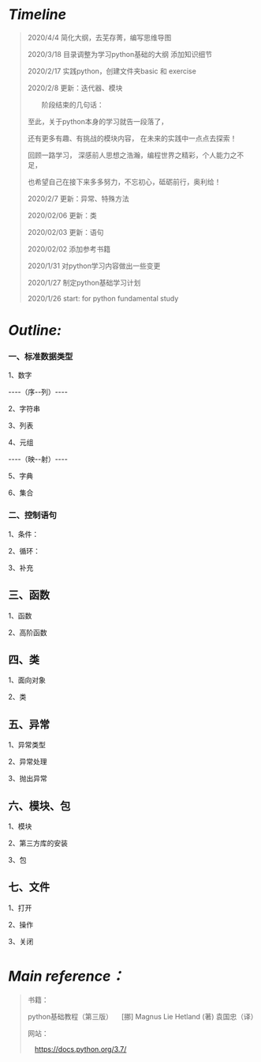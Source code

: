# _Timeline_

>2020/4/4 简化大纲，去芜存菁，编写思维导图
>
>2020/3/18 目录调整为学习python基础的大纲
>添加知识细节
>
>2020/2/17 实践python，创建文件夹basic 和 exercise
> 
>2020/2/8 更新：迭代器、模块
>
>&emsp;&emsp;阶段结束的几句话：
>
>至此，关于python本身的学习就告一段落了，
>
>还有更多有趣、有挑战的模块内容，
>在未来的实践中一点点去探索！
>
>回顾一路学习，
>深感前人思想之浩瀚，编程世界之精彩，个人能力之不足，
>
>也希望自己在接下来多多努力，不忘初心，砥砺前行，奥利给！
>
> 2020/2/7  更新：异常、特殊方法
>
>2020/02/06 更新：类
>
>2020/02/03 更新：语句
>
>2020/02/02 添加参考书籍
>
> 2020/1/31 对python学习内容做出一些变更
>
> 2020/1/27 制定python基础学习计划
>
> 2020/1/26 start: for python fundamental study

# _Outline:_

### 一、标准数据类型

1、数字

----（序--列）----

2、字符串

3、列表

4、元组

----（映--射）----

5、字典

6、集合

### 二、控制语句

1、条件：

2、循环：

3、补充

## 三、函数

1、函数

2、高阶函数

## 四、类

1、面向对象

2、类

## 五、异常

1、异常类型

2、异常处理

3、抛出异常

## 六、模块、包

1、模块

2、第三方库的安装

3、包

## 七、文件

1、打开

2、操作

3、关闭

# _Main reference：_
> 
>书籍：
>
>python基础教程（第三版） 
>&emsp;[挪] Magnus Lie Hetland (著) 袁国忠（译）
>
> 网站：
>
>&emsp;https://docs.python.org/3.7/
